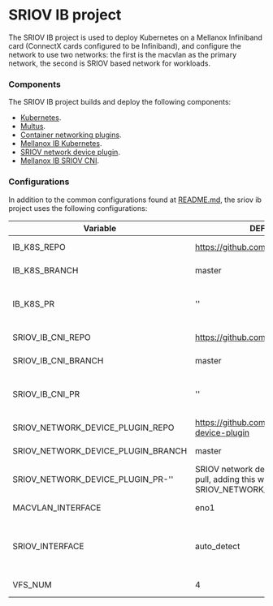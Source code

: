 # SRIOV IB project
The SRIOV IB project is used to deploy Kubernetes on a Mellanox Infiniband card (ConnectX cards configured to be Infiniband), and configure the network to use two networks: the first is the macvlan as the primary network, the second is SRIOV based network for workloads.

### Components
The SRIOV IB project builds and deploy the following components:
 
* [Kubernetes](https://github.com/kubernetes/kubernetes).
* [Multus](https://github.com/intel/multus-cni).
* [Container networking plugins](https://github.com/containernetworking/plugins.git).
* [Mellanox IB Kubernetes](https://github.com/Mellanox/ib-kubernetes).
* [SRIOV network device plugin](https://github.com/intel/sriov-network-device-plugin).
* [Mellanox IB SRIOV CNI](https://github.com/mellanox/ib-sriov-cni). 

### Configurations
In addition to the common configurations found at [README.md](./README.md), the sriov ib project uses the following configurations:

| Variable |  DEFAULT VALUE |  Comments |
| ------ |  ------ |  ------ |
| IB_K8S_REPO | https://github.com/Mellanox/ib-kubernetes | IB Kubernetes project repo to use |
| IB_K8S_BRANCH | master | IB Kubernetes project branch to build |
| IB_K8S_PR | '' | IB Kubernetes pull request to pull, adding this will ignore IB_K8S_BRANCH |
| SRIOV_IB_CNI_REPO | https://github.com/mellanox/ib-sriov-cni | IB SRIOV CNI repo to use |
| SRIOV_IB_CNI_BRANCH | master | IB SRIOV project branch to build |
| SRIOV_IB_CNI_PR | '' | IB SRIOV pull request to pull, adding this will ignore SRIOV_IB_CNI_BRANCH |
| SRIOV_NETWORK_DEVICE_PLUGIN_REPO | https://github.com/intel/sriov-network-device-plugin | SRIOV network device plugin repo to use |
| SRIOV_NETWORK_DEVICE_PLUGIN_BRANCH | master | SRIOV network device plugin branch to build |
| SRIOV_NETWORK_DEVICE_PLUGIN_PR-'' | SRIOV network device plugin pull request to pull, adding this will ignore SRIOV_NETWORK_DEVICE_PLUGIN_BRANCH |
| MACVLAN_INTERFACE | eno1 | macvlan network master interface |
| SRIOV_INTERFACE | auto_detect | SRIOV network device, if not specified, the first Mellanox card will be used (does not support ConnectX3) |
| VFS_NUM | 4 | number of SRIOV VFs to create |
